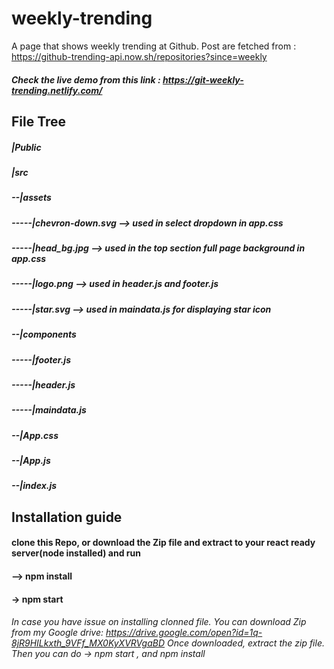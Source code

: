 # weekly-trending
 A page that shows weekly trending at Github. 
 Post are fetched from : https://github-trending-api.now.sh/repositories?since=weekly
##### Check the live demo from this link : https://git-weekly-trending.netlify.com/

## File Tree

##### |Public
##### |src
##### --|assets
##### -----|chevron-down.svg    --> used in select dropdown  in app.css
##### -----|head_bg.jpg         --> used in the top section full page background in app.css
##### -----|logo.png            --> used in header.js and footer.js
##### -----|star.svg            --> used in maindata.js for displaying star icon
##### --|components
##### -----|footer.js
##### -----|header.js
##### -----|maindata.js
##### --|App.css
##### --|App.js
##### --|index.js

## Installation guide
#### clone this Repo, or download the Zip file and extract to your react ready server(node installed) and run
#### --> npm install
#### -> npm start 
###### In case you have issue on installing clonned file. You can download Zip from my Google drive: https://drive.google.com/open?id=1q-8jR9HILkxth_9VFf_MX0KyXVRVgaBD Once downloaded, extract the zip file. Then you can do -> npm start , and npm install 


